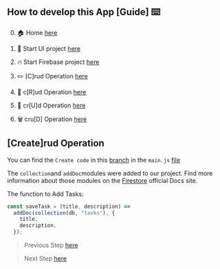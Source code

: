 ## How to develop this App [Guide] :keyboard:	

0.  :house: Home [here](/README.md)

1.  :checkered_flag: Start UI project [here](/00starterfiles.md)
2.  :fire: Start Firebase project [here](/01firebase.md)
3.  :pencil2:	[C]rud Operation [here](/02create.md)
4.  :notebook:	c[R]ud Operation [here](/03add.md)
5.  :memo: cr[U]d Operation [here](/04update.md)
6.  :wastebasket:	cru[D] Operation [here](/05delete.md)

## [Create]rud Operation

You can find the `Create code` in this [branch](https://github.com/carobarreirov/crud-firebase/tree/create) in the `main.js` [file](https://github.com/carobarreirov/crud-firebase/blob/create/main.js)

The `collection`and `addDoc`modules were added to our project.
Find more information about those modules on the [Firestore](https://firebase.google.com/docs/firestore/manage-data/add-data#add_a_document) official Docs site.

The function to Add Tasks:

```javascript
const saveTask = (title, description) =>
  addDoc(collection(db, "tasks"), {
    title,
    description,
  });
```

> Previous Step [here](/01firebase.md)

> Next Step [here](/03read.md)
